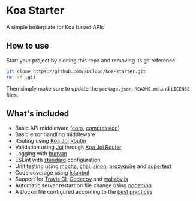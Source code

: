 # Koa Starter

A simple boilerplate for Koa based APIs

## How to use

Start your project by cloning this repo and removing its git reference.

```sh
git clone https://github.com/8DCloud/koa-starter.git
rm -rf .git
```

Then simply make sure to update the `package.json`, `README.md` and `LICENSE` files.

## What's included

* Basic API middleware ([cors](https://github.com/koajs/cors), [compression](https://github.com/koajs/compress))
* Basic error handling middleware
* Routing using [Koa Joi Router](https://github.com/koajs/joi-router)
* Validation using [Joi](https://github.com/hapijs/joi) through [Koa Joi Router](https://github.com/koajs/joi-router)
* Logging with [bunyan](https://github.com/trentm/node-bunyan)
* ESLint with [standard](https://github.com/feross/eslint-config-standard) configuration
* Unit testing using [mocha](https://mochajs.org/), [chai](http://chaijs.com/), [sinon](http://sinonjs.org/), [proxyquire](https://github.com/thlorenz/proxyquire) and [supertest](https://github.com/visionmedia/supertest)
* Code coverage using [Istanbul](https://istanbul.js.org/)
* Support for [Travis CI](https://travis-ci.org/), [Codecov](https://codecov.io/) and [wallaby.js](https://wallabyjs.com/)
* Automatic server restart on file change using [nodemon](https://nodemon.io/)
* A Dockerfile configured according to the [best practices](https://github.com/nodejs/docker-node/blob/master/docs/BestPractices.md)
